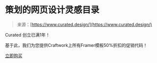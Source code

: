<!--yml

category: 未分类

date: 2024-05-27 14:42:25

-->

# 策划的网页设计灵感目录

> 来源：[https://www.curated.design/](https://www.curated.design/)

Curated 创立已满1年！

基于此，我们为您提供Craftwork上所有Framer模板50%折扣的促销代码！

[立即购买](https://craftwork.design/downloads/category/ux-ui-kits/framer/)
